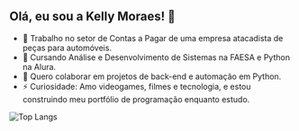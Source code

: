## Olá, eu sou a Kelly Moraes! 👋

- 🔭 Trabalho no setor de Contas a Pagar de uma empresa atacadista de peças para automóveis.
- 🌱 Cursando Análise e Desenvolvimento de Sistemas na FAESA e Python na Alura.
- 👯 Quero colaborar em projetos de back-end e automação em Python.
- ⚡ Curiosidade: Amo videogames, filmes e tecnologia, e estou construindo meu portfólio de programação enquanto estudo.
  
![Top Langs](https://github-readme-stats.vercel.app/api/top-langs/?username=devKellyMoraes&layout=compact&theme=dark)
